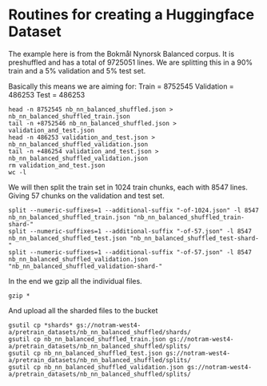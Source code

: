 # Routines for creating a Huggingface Dataset

The example here is from the Bokmål Nynorsk Balanced corpus. It is preshuffled and has a total of 9725051 lines. We are splitting this in a 90% train and a 5% validation and 5% test set.

Basically this means we are aiming for:
Train = 8752545
Validation = 486253
Test = 486253

```
head -n 8752545 nb_nn_balanced_shuffled.json > nb_nn_balanced_shuffled_train.json
tail -n +8752546 nb_nn_balanced_shuffled.json > validation_and_test.json
head -n 486253 validation_and_test.json > nb_nn_balanced_shuffled_validation.json
tail -n +486254 validation_and_test.json > nb_nn_balanced_shuffled_validation.json
rm validation_and_test.json
wc -l
```

We will then split the train set in 1024 train chunks, each with 8547 lines. Giving 57 chunks on the validation and test set.

```
split --numeric-suffixes=1 --additional-suffix "-of-1024.json" -l 8547 nb_nn_balanced_shuffled_train.json "nb_nn_balanced_shuffled_train-shard-"
split --numeric-suffixes=1 --additional-suffix "-of-57.json" -l 8547 nb_nn_balanced_shuffled_test.json "nb_nn_balanced_shuffled_test-shard-"
split --numeric-suffixes=1 --additional-suffix "-of-57.json" -l 8547 nb_nn_balanced_shuffled_validation.json "nb_nn_balanced_shuffled_validation-shard-"
```

In the end we gzip all the individual files.

```
gzip *
```

And upload all the sharded files to the bucket

```
gsutil cp *shards* gs://notram-west4-a/pretrain_datasets/nb_nn_balanced_shuffled/shards/
gsutil cp nb_nn_balanced_shuffled_train.json gs://notram-west4-a/pretrain_datasets/nb_nn_balanced_shuffled/splits/
gsutil cp nb_nn_balanced_shuffled_test.json gs://notram-west4-a/pretrain_datasets/nb_nn_balanced_shuffled/splits/
gsutil cp nb_nn_balanced_shuffled_validation.json gs://notram-west4-a/pretrain_datasets/nb_nn_balanced_shuffled/splits/

```
